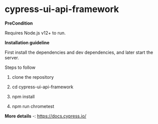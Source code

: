 # cypress-ui-api-framework

**PreCondition**

Requires Node.js v12+ to run.

**Installation guideline**

First install the dependencies and dev dependencies, and later start the server.

Steps to follow

1) clone the repository

2) cd cypress-ui-api-framework

3) npm install 

4) npm run chrometest


**More details** -: https://docs.cypress.io/


